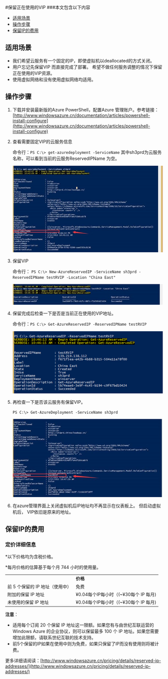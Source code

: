 <properties 
	pageTitle="保留正在使用的VIP" 
	description="本页介绍如何使用PowerShell来使用保留IP。" 
	services="network" 
	documentationCenter="" 
	authors=""
	manager="" 
	editor=""/>

<tags ms.service="network" ms.date="" wacn.date="12/15/2015"/>

#保留正在使用的VIP
###本文包含以下内容
* [适用场景](#prep)
* [操作步骤](#operation)
* [保留IP的费用](#price)
 
## <a id="prep"></a>适用场景
* 我们希望云服务有一个固定的IP，即使虚拟机以deallocated的方式关闭。
* 用户忘记先保留VIP 而直接完成了部署。 希望不做任何服务调整的情况下保留正在使用的VIP资源。
* 使用虚拟网络和没有使用虚拟网络均适用。

## <a id="operation"></a>操作步骤
1. 下载并安装最新版的Azure PowerShell，配置Azure 管理账户。参考链接：[http://www.windowsazure.cn/documentation/articles/powershell-install-configure](http://www.windowsazure.cn/documentation/articles/powershell-install-configure) 
2.	查看需要固定VIP的云服务信息

	命令行：`PS C:\> get-azuredeployment -ServiceName` 其中sh3prd为云服务名称，可以看到当前的云服务ReservedIPName 为空。
 
 	![](./media/network-how-to-use-reserved-ip/check-reserved-ip.jpg)
 
3.	保留VIP

	命令行：	`PS C:\> New-AzureReservedIP -ServiceName sh3prd -ReservedIPName testRVIP -Location "China East"`

 	![](./media/network-how-to-use-reserved-ip/new-reserved-ip.jpg)
 
4.	保留完成后检查一下是否是当前正在使用的VIP地址。 

	命令行：`PS C:\> Get-AzureReservedIP -ReservedIPName testRVIP`

	![](./media/network-how-to-use-reserved-ip/double-check-reserved-ip.png)
 
5.	再检查一下是否该云服务有保留VIP。

	`PS C:\> Get-AzureDeployment -ServiceName sh3prd`

	![](./media/network-how-to-use-reserved-ip/triple-check-reserved-ip.jpg)
 
6.	在azure管理界面上关闭虚拟机后IP地址均不再显示在仪表板上。 但启动虚拟机后， VIP依旧是原来的地址。 
 
## <a id="price"></a>保留IP的费用
### 定价详细信息
*以下价格均为含税价格。

*每月价格的估算基于每个月 744 小时的使用量。

 <table cellspacing="1" cellpadding="2">
    <tbody>
    <tr align="left" valign="top">
		<td></td>
		<td><b>价格</b></td>
    </tr>
    <tr align="left" valign="top">
		<td>前 5 个保留的 IP 地址（使用中）</td>
		<td>免费
	</td>
    </tr> 
 <tr align="left" valign="top">
		<td>附加的保留 IP 地址</td>
		<td>¥0.04每个IP每小时（(~¥30每个 IP 每月)
	</td>
    </tr> 
 <tr align="left" valign="top">
		<td>未使用的保留 IP 地址</td>
		<td>¥0.04每个IP每小时（(~¥30每个 IP 每月)
	</td>
    </tr>    
    </tbody>
    </table>

**注意**：

* 适用每个订阅 20 个保留 IP 地址这一限额。如果您有与由世纪互联运营的 Windows Azure 的企业协议，则可以保留最多 100 个 IP 地址。如果您需要增加此限额，请联系世纪互联的技术支持。
* 前5个保留的IP如果在使用中则为免费，如果只保留了IP而没有使用则将被计费。
 
更多详细请阅读：[http://www.windowsazure.cn/pricing/details/reserved-ip-addresses/](http://www.windowsazure.cn/pricing/details/reserved-ip-addresses/)


